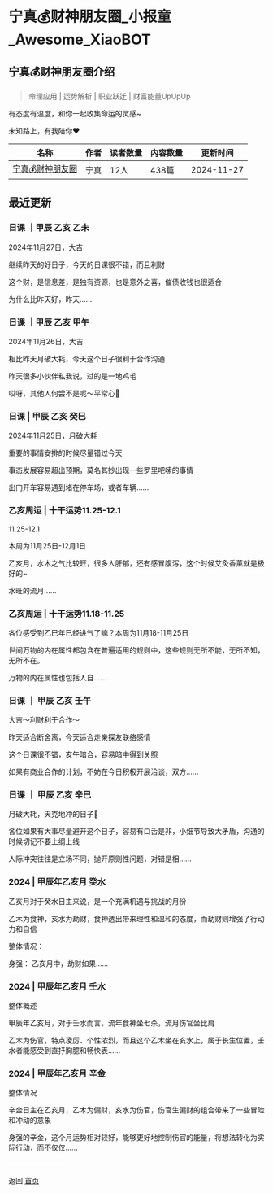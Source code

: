 # 宁真💰财神朋友圈_小报童_Awesome_XiaoBOT

## 宁真💰财神朋友圈介绍
> 命理应用 | 运势解析 | 职业跃迁 | 财富能量UpUpUp    
    
有态度有温度，和你一起收集命运的灵感~    
    
未知路上，有我陪你❤  
  


|名称|作者|读者数量|内容数量|更新时间|
|---|---|---|---|---|
|[宁真💰财神朋友圈](https://xiaobot.net/p/gracecogito?refer=0b133df9-27dc-423b-8101-639049001c13)|宁真|12人|438篇|2024-11-27|

## 最近更新
### 日课 ｜甲辰 乙亥 乙未

2024年11月27日，大吉

继续昨天的好日子，今天的日课很不错，而且利财

这个财，是信息差，是独有资源，也是意外之喜，催债收钱也很适合

为什么比昨天好，昨天......

### 日课 ｜甲辰 乙亥 甲午

2024年11月26日，大吉

相比昨天月破大耗，今天这个日子很利于合作沟通

昨天很多小伙伴私我说，过的是一地鸡毛

哎呀，其他人何尝不是呢～平常心🤝

### 日课 | 甲辰 乙亥 癸巳

2024年11月25日，月破大耗

重要的事情安排的时候尽量错过今天

事态发展容易超出预期，莫名其妙出现一些罗里吧嗦的事情

出门开车容易遇到堵在停车场，或者车辆......

### 乙亥周运 | 十干运势11.25-12.1

11.25-12.1

本周为11月25日-12月1日

乙亥月，水木之气比较旺，很多人肝郁，还有感冒腹泻，这个时候艾灸香薰就是极好的~

水旺的流月......

### 乙亥周运 | 十干运势11.18-11.25

各位感受到乙巳年已经进气了嘛？本周为11月18-11月25日

世间万物的内在属性都包含在普遍适用的规则中，这些规则无所不能，无所不知，无所不在。

万物的内在属性也包括人自......

### 日课 ｜ 甲辰 乙亥 壬午

大吉～利财利于合作～

昨天适合断舍离，今天适合走亲探友联络感情

这个日课很不错，亥午暗合，容易暗中得到关照

如果有商业合作的计划，不妨在今日积极开展洽谈，双方......

### 日课 ｜ 甲辰 乙亥 辛巳

月破大耗，天克地冲的日子📅

各位如果有大事尽量避开这个日子，容易有口舌是非，小细节导致大矛盾，沟通的时候切记不要上纲上线

人际冲突往往是立场不同，抛开原则性问题，对错是相......

### 2024 | 甲辰年乙亥月 癸水

乙亥月对于癸水日主来说，是一个充满机遇与挑战的月份

乙木为食神，亥水为劫财，食神透出带来理性和温和的态度，而劫财则增强了行动力和自信

整体情况：

身强： 乙亥月中，劫财如果......

### 2024 | 甲辰年乙亥月 壬水

整体概述

甲辰年乙亥月，对于壬水而言，流年食神坐七杀，流月伤官坐比肩

乙木为伤官，特点凌厉、个性浓烈，而且这个乙木坐在亥水上，属于长生位置，壬水者能感受到直抒胸臆和畅快表......

### 2024 | 甲辰年乙亥月 辛金

整体情况

辛金日主在乙亥月，乙木为偏财，亥水为伤官，伤官生偏财的组合带来了一些冒险和冲动的意象

身强的辛金，这个月运势相对较好，能够更好地控制伤官的能量，将想法转化为实际行动，而不仅仅......


<a href="https://github.com/Reno9527/awesome-xiaobot" style="color: white; text-decoration: none;">awesome-xiaobot</a>

返回 [首页](../README.md)
